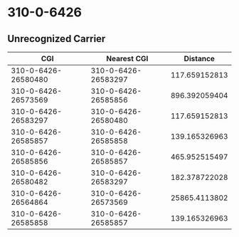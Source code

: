 # 310-0-6426
## Unrecognized Carrier


| CGI | Nearest CGI | Distance |
|-----|-------------|----------|
| 310-0-6426-26580480 | 310-0-6426-26583297 | 117.659152813 |
| 310-0-6426-26573569 | 310-0-6426-26585856 | 896.392059404 |
| 310-0-6426-26583297 | 310-0-6426-26580480 | 117.659152813 |
| 310-0-6426-26585857 | 310-0-6426-26585858 | 139.165326963 |
| 310-0-6426-26585856 | 310-0-6426-26585857 | 465.952515497 |
| 310-0-6426-26580482 | 310-0-6426-26583297 | 182.378722028 |
| 310-0-6426-26564864 | 310-0-6426-26573569 | 25865.4113802 |
| 310-0-6426-26585858 | 310-0-6426-26585857 | 139.165326963 |

